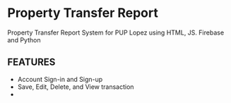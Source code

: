 # Property Transfer Report
Property Transfer Report System for PUP Lopez using HTML, JS. Firebase and Python

## FEATURES
- Account Sign-in and Sign-up
- Save, Edit, Delete, and View transaction
-
